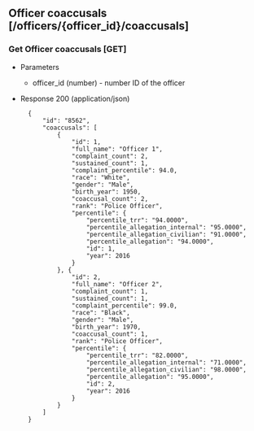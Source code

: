 ## Officer coaccusals [/officers/{officer_id}/coaccusals]

### Get Officer coaccusals [GET]

+ Parameters
    + officer_id (number) - number ID of the officer

+ Response 200 (application/json)

        {
            "id": "8562",
            "coaccusals": [
                {
                    "id": 1,
                    "full_name": "Officer 1",
                    "complaint_count": 2,
                    "sustained_count": 1,
                    "complaint_percentile": 94.0,
                    "race": "White",
                    "gender": "Male",
                    "birth_year": 1950,
                    "coaccusal_count": 2,
                    "rank": "Police Officer",
                    "percentile": {
                        "percentile_trr": "94.0000",
                        "percentile_allegation_internal": "95.0000",
                        "percentile_allegation_civilian": "91.0000",
                        "percentile_allegation": "94.0000",
                        "id": 1,
                        "year": 2016
                    }
                }, {
                    "id": 2,
                    "full_name": "Officer 2",
                    "complaint_count": 1,
                    "sustained_count": 1,
                    "complaint_percentile": 99.0,
                    "race": "Black",
                    "gender": "Male",
                    "birth_year": 1970,
                    "coaccusal_count": 1,
                    "rank": "Police Officer",
                    "percentile": {
                        "percentile_trr": "82.0000",
                        "percentile_allegation_internal": "71.0000",
                        "percentile_allegation_civilian": "98.0000",
                        "percentile_allegation": "95.0000",
                        "id": 2,
                        "year": 2016
                    }
                }
            ]
        }
